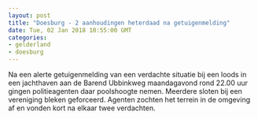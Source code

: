 ```yaml
---
layout: post
title: "Doesburg - 2 aanhoudingen heterdaad na getuigenmelding"
date: Tue, 02 Jan 2018 10:55:00 GMT
categories: 
- gelderland 
- doesburg 
---
```


Na een alerte getuigenmelding van een verdachte situatie bij een loods in een jachthaven aan de Barend Ubbinkweg maandagavond rond 22.00 uur gingen politieagenten daar poolshoogte nemen. Meerdere sloten bij een vereniging bleken geforceerd. Agenten zochten het terrein in de omgeving af en vonden kort na elkaar twee verdachten.
